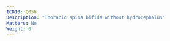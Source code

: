```yaml
---
ICD10: Q056
Description: "Thoracic spina bifida without hydrocephalus"
Matters: No
Weight: 0
---
```


